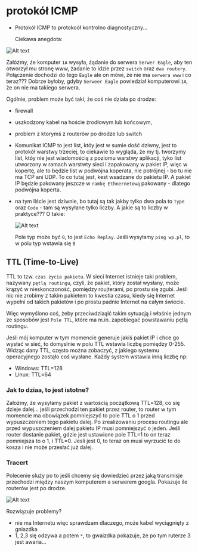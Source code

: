 # protokół ICMP
* Protokół ICMP to protokoół kontrolno diagnostyczny...

  Ciekawa anegdota:
  
![Alt text](https://i.ibb.co/NFk0hWb/icmp.png "ICMP")

Załóżmy, że komputer `1A` wysyła, żądanie do serwera `Serwer Eagle`, aby ten otworzył mu stronę www, żadanie to idzie przez `switch` oraz `dwa routery`.
Połączenie dochodzi do tego `Eagle` ale on mówi, że nie ma `serwera www` i co teraz???
Dobrze byłoby, gdyby `Serweer Eagle` powiedział komputerowi `1A`, że on nie ma takiego serwera.

Ogólnie, problem może być taki, że coś nie działa po drodze:
* firewall
* uszkodzony kabel na hoście źrodłowym lub końcowym,
* problem z ktorymś z routerów po drodze lub switch

* Komunikat ICMP to jest list, któy jest w sumie dość dziwny, jest to protokół warstwy trzeciej, to ciekawie to wygląda, że my tj. tworzymy list, któy nie jest wiadomością z poziomu warstwy aplikacji, tyko list utworzony w ramach warstwty sieci i  zapakowany w pakiet IP, więc w kopertę, ale to będzie list w podwójna koperata, nie potrójnej - bo tu nie ma TCP ani UDP.
To co tutaj jest, kest wsadzane do pakietu IP. A pakiet IP będzie pakowany jeszcze w `ramkę Ethnernetową` pakowany - dlatego podwójna koperta.
* na tym liście jest dziwnie, bo tutaj są tak jakby tylko dwa pola to  `Type` oraz `Code` - tam są wysyłane tylko liczby. A jakie są to liczby w praktyce??? O takie:
  
  ![Alt text](https://i.ibb.co/brnjLxX/icmp2.png "ICMP")

  Pole typ może być `0`, to jest `Echo Replay`.
  Jeśli wysyłamy `ping wp.pl`, to w polu typ wstawia się `8`

## TTL (Time-to-Live)
TTL to tzw. `czas życia pakietu`.
W sieci Internet istnieje taki problem, nazywany `pętlą routingu`, czyli, że pakiet, który został wysłany, może krązyć w nieskonczoność, pomiędzy roujterami, po prostu się zgubi.
Jeśli nic nie zrobimy z takim pakietem to kwestia czasu, kiedy się Internet wypełni od takich pakietów i po prostu padnie Internet na całym świecie.

Więc wymyślono coś, żeby przeciwdziaąlć takim sytuacją i właśnie jednym ze sposobów jest `Pole TTL`, które ma m.in. zapobiegać powstawaniu pętlą routingu.

Jeśli mój komputer w tym momencie generuje jakiś pakiet IP i chce go wysłać w sieć, to domyslnie w polu TTL wstawia liczbę pomiędzy  0-255.
Widząc dany TTL, często można zobaczyć, z jakiego systemu operacyjnego zostąło coś wysłane.
Każdy system wstawia inną liczbę np:
* Windows: TTL=128
* Linux: TTL=64

### Jak to dziaa, to jest istotne?
Założmy, że wysyłamy pakiet z wartością początkową TTL=128, co się dzieje dalej... jeśli przechodzi ten pakiet przez router, to router w tym momencie ma obowiązek pomniejszyć to pole TTL o 1 przed wypuszczeniem tego pakietu dalej.
Po zrealizowaniu procesu routingu ale przed wypuszczeniem dalej pakietu IP musi pomniejszyć o jeden. Jeśli router dostanie pakiet, gdzie jest ustawione pole TTL=1 to on teraz pomniejsza to o 1, i TTL=0. Jesli jest 0, to teraz on musi wyrzucić to do kosza i nie może przesłać już dalej.

### Tracert
Polecenie służy po to jeśli chcemy się dowiedzieć przez jaką transmisje przechodzi między naszym komputerem a serwerem googla.
Pokazuje ile routerów jest po drodze.

![Alt text](https://i.ibb.co/qBQN3bZ/tracert.png "ICMP")

Rozwiązuje problemy?
- nie ma Internetu więc sprawdzam dlaczego, może kabel wyciągnięty z gniazdka
- 1, 2,3 się odzywa a potem `*`,  to gwaizdka pokazuje, że po tym ruterze 3 jest awaria...

